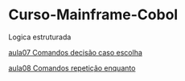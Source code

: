 # Curso-Mainframe-Cobol

Logica estruturada

[aula07 Comandos decisão caso escolha](https://github.com/Wendeldev87/Cuso-Mainframe-cobol/blob/beacademy-devstart-gitegithub/aula07decis%C3%A3oescolha.por)

[aula08 Comandos repetição enquanto](https://github.com/Wendeldev87/Curso-Mainframe-Cobol/blob/beacademy-devstart-gitegithub/comandorepeticaoenquanto.por)
